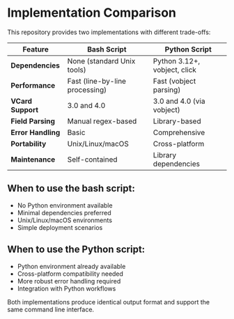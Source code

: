 # Implementation Comparison

This repository provides two implementations with different trade-offs:

| Feature | Bash Script | Python Script |
|---------|-------------|---------------|
| **Dependencies** | None (standard Unix tools) | Python 3.12+, vobject, click |
| **Performance** | Fast (line-by-line processing) | Fast (vobject parsing) |
| **VCard Support** | 3.0 and 4.0 | 3.0 and 4.0 (via vobject) |
| **Field Parsing** | Manual regex-based | Library-based |
| **Error Handling** | Basic | Comprehensive |
| **Portability** | Unix/Linux/macOS | Cross-platform |
| **Maintenance** | Self-contained | Library dependencies |

## When to use the bash script:

- No Python environment available
- Minimal dependencies preferred  
- Unix/Linux/macOS environments
- Simple deployment scenarios

## When to use the Python script:

- Python environment already available
- Cross-platform compatibility needed
- More robust error handling required
- Integration with Python workflows

Both implementations produce identical output format and support the same command line interface.